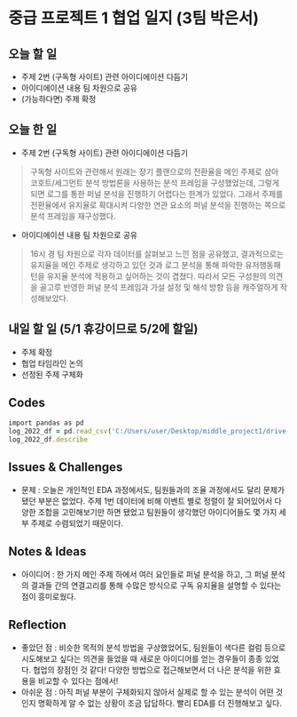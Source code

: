 # 중급 프로젝트 1 협업 일지 (3팀 박은서)

## 오늘 할 일
* 주제 2번 (구독형 사이트) 관련 아이디에이션 다듬기
* 아이디에이션 내용 팀 차원으로 공유
* (가능하다면) 주제 확정
## 오늘 한 일
* 주제 2번 (구독형 사이트) 관련 아이디에이션 다듬기
> 구독형 사이트와 관련해서 원래는 장기 플랜으로의 전환율을 메인 주제로 삼아 코호트/세그먼트 분석 방법론을 사용하는 분석 프레임을 구성했었는데, 그렇게 되면 로그를 통한 퍼널 분석을 진행하기 어렵다는 한계가 있었다. 그래서 주제를 전환율에서 유지율로 확대시켜 다양한 연관 요소의 퍼널 분석을 진행하는 쪽으로 분석 프레임을 재구성했다.
* 아이디에이션 내용 팀 차원으로 공유
> 16시 경 팀 차원으로 각자 데이터를 살펴보고 느낀 점을 공유했고, 결과적으로는 유지율을 메인 주제로 생각하고 있던 것과 로그 분석을 통해 파악한 유저행동패턴을 유지율 분석에 적용하고 싶어하는 것이 겹쳤다. 따라서 모든 구성원의 의견을 골고루 반영한 퍼널 분석 프레임과 가설 설정 및 해석 방향 등을 캐주얼하게 작성해보았다.
## 내일 할 일 (5/1 휴강이므로 5/2에 할일)
* 주제 확정
* 협업 타임라인 논의
* 선정된 주제 구체화
## Codes
```ruby
import pandas as pd
log_2022_df = pd.read_csv('C:/Users/user/Desktop/middle_project1/drive-download-20250429T041713Z-001/log_2022.csv', index_col=0)
log_2022_df.describe
```
## Issues & Challenges
* 문제 : 오늘은 개인적인 EDA 과정에서도, 팀원들과의 조율 과정에서도 달리 문제가 됐던 부분은 없었다. 주제 1번 데이터에 비해 이벤트 별로 정렬이 잘 되어있어서 다양한 조합을 고민해보기만 하면 됐었고 팀원들이 생각했던 아이디어들도 몇 가지 세부 주제로 수렴되었기 때문이다.
## Notes & Ideas
* 아이디어 : 한 가지 메인 주제 하에서 여러 요인들로 퍼널 분석을 하고, 그 퍼널 분석의 결과들 간의 연결고리를 통해 수많은 방식으로 구독 유지율을 설명할 수 있다는 점이 흥미로웠다.
## Reflection
* 좋았던 점 : 비슷한 목적의 분석 방법을 구상했었어도, 팀원들이 색다른 컬럼 등으로 시도해보고 싶다는 의견을 들었을 때 새로운 아이디어를 얻는 경우들이 종종 있었다. 협업의 장점인 것 같다! 다양한 방법으로 접근해보면서 더 나은 분석을 위한 효용을 비교할 수 있다는 점에서!
* 아쉬운 점 : 아직 퍼널 부분이 구체화되지 않아서 실제로 할 수 있는 분석이 어떤 것인지 명확하게 알 수 없는 상황이 조금 답답하다. 빨리 EDA를 더 진행해보고 싶다.
